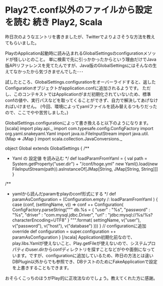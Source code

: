 Play2で.conf以外のファイルから設定を読む 続き
Play2, Scala
=====
昨日次のようなエントリを書きましたが、Twitterでよりよさそうな方法を教えてもらいました。
<a href="http://manaten.net/archives/133" title="Play2でデータベースを標準の.conf以外から設定する"></a>
<!--more-->
PlayのApplication起動時に読み込まれるGlobalSettingsのconfigurationメソッドが怪しいとのこと。
単に検索で先に引っかかったからという理由だけでJava版APIリファレンスを見てたんですが、Java版のGlobalSettingsにはそんなの生えてなかったから気づきませんでした･･･

試したところ、GlobalSettings.configurationをオーバーライドすると、返したConfigurationオブジェクトがapplication.confに追加されるようです。
ただし、このコンテキストではApplicationがまだ初期化されていないため、標準confの値や、実行パスなどを取ってくることができず、自力で解決してあげなければいけません。
(今回、環境によってyamlファイルを読み替えるつもりだったので、ここでやや苦労しました。)

GlobalSettings.configurationによって書き換えると以下のようになります。
[scala]
import play.api._
import com.typesafe.config.ConfigFactory
import org.yaml.snakeyaml.Yaml
import java.io.FileInputStream
import java.util.{Map => JMap }
import scala.collection.JavaConversions._

object Global extends GlobalSettings {
  /**
   * Yaml の 設定値 を読み込む
   */
  def loadParamFromYaml = {
    val path = System.getProperty("user.dir") + "/conf/hoge.yml"
    new Yaml().load(new FileInputStream(path)).asInstanceOf[JMap[String, JMap[String, String]]]
  }

  /**
   * yamlから読んだparamをplayのconf形式にする
   */
  def paramAsConfiguration = (Configuration.empty /: loadParamFromYaml ) { case (conf, (settingName, v)) =>
    conf ++ Configuration(
      ConfigFactory.parseString("""
        db.%s = {
          "user"     : "%s",
          "password" : "%s",
          "driver"   : "com.mysql.jdbc.Driver",
          "url"      : "jdbc:mysql://%s/%s?characterEncoding=UTF8"
        }
      """.format( settingName, v("user"), v("password"), v("host"), v("database") )))
  }
  // configurationに追加
  override def configuration = super.configuration ++ paramAsConfiguration
}
[/scala]
Application初期化前なので、play.libs.Yamlが使えないこと、Play.getFileが使えないので、システムプロパティのuser.dirからconfディレクトリを探すことなどがやや面倒になっています。ですが、configurationに追加しているため、昨日の方法とは違いDBPlugin以外からでも参照でき、DBテストのためにFakeApplicationで設定を上書きすることもできます。

おそらくこっちのほうがPlay的に正攻法なのでしょう。教えてくれた方に感謝。
